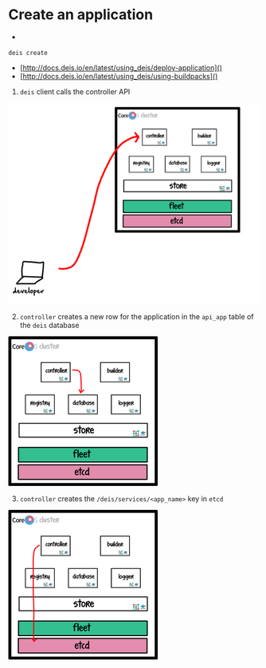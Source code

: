# Create an application
-
`deis create`

- [http://docs.deis.io/en/latest/using_deis/deploy-application]()
- [http://docs.deis.io/en/latest/using_deis/using-buildpacks]()

1. `deis` client calls the controller API

  ![](https://raw.githubusercontent.com/radamanthus/deis-under-the-hood/master/assets/create-application-step-1.png)

2. `controller` creates a new row for the application in the `api_app` table of the `deis` database

  ![](https://raw.githubusercontent.com/radamanthus/deis-under-the-hood/master/assets/create-application-step-2.png)

3. `controller` creates the `/deis/services/<app_name>` key in `etcd`

  ![](https://raw.githubusercontent.com/radamanthus/deis-under-the-hood/master/assets/create-application-step-3.png)